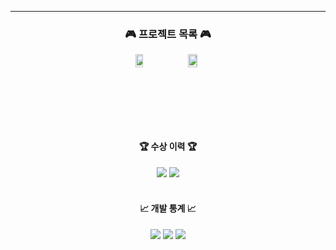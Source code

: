---
<h3 align="center">🎮 프로젝트 목록 🎮</h3>

<div align="center" style="display: flex; justify-content: center; gap: 20px;">
  <a href="미신전">
    <img src="https://github.com/user-attachments/assets/프로젝트1_이미지ID" alt="미신전" style="width:45%;" />
  </a>

  <a href="브릿지런">
    <img src="https://github.com/user-attachments/assets/프로젝트2_이미지ID" alt="브릿지런" style="width:45%;" />
  </a>
</div>

<div align="center">
  <br>
  <h4>🏆 수상 이력 🏆</h4>
  <img src="https://img.shields.io/badge/-gold?style=for-the-badge" />
  <img src="https://img.shields.io/badge/blue?style=for-the-badge" />
</div>

<br>

<div align="center">
  <h4>📈 개발 통계 📈</h4>
  <img src="https://img.shields.io/badge/Total_Projects-4-blue?style=for-the-badge" />
  <img src="https://img.shields.io/badge/Bugs_Fixed-50+-green?style=for-the-badge" />
  <img src="https://img.shields.io/badge/Git_Commits-300+-orange?style=for-the-badge" />
</div>
